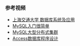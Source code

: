 ### 参考视频
- [上海交通大学 数据库系统及应用](https://www.bilibili.com/video/av68126668)
- [MySQL入门很简单](https://www.bilibili.com/video/av46360518)
- [MySQL大型分布式集群](https://www.bilibili.com/video/av68645691)
- [Access数据库程序设计](https://www.bilibili.com/video/av59789122)
